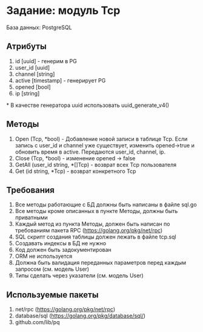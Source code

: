 Задание: модуль Tcp
=============================
База данных: PostgreSQL

Атрибуты
--------

 1. id [uuid] - генерим в PG
 2. user_id [uuid]
 3. channel [string]
 4. active [timestamp] - генерирует PG
 5. opened [bool]
 6. ip [string]

 \* В качестве генератора uuid использовать uuid_generate_v4()

Методы
------

 1. Open (Tcp, *bool) - Добавление новой записи в таблице Tcp. Если запись с user_id и channel уже существует, изменить opened->true и обновить время в active. Передаются user_id, channel, ip.
 2. Close (Tcp, *bool) - изменение opened -> false
 3. GetAll (user_id string, *[]Tcp) - возврат всех Tcp пользователя
 4. Get (id string, *Tcp) - возврат конкретного Tcp



Требования
----------

 1. Все методы работающие с БД должны быть написаны в файле sql.go
 2. Все методы кроме описанных в пункте Методы, должны быть приватными
 3. Каждый метод из пункта Методы, должен быть написан по требованиям пакета RPC (https://golang.org/pkg/net/rpc)
 4. SQL скрипт создания таблицы должен лежать в файле tcp.sql
 5. Создавать индексы в БД не нужно
 6. Код должен быть задокументирован
 7. ORM не используется
 8. Должна быть валидация переданных параметров перед каждым запросом (см. модель User)
 9. Типы сделать через указатели (см. модель User)


Используемые пакеты
-------------------

 1. net/rpc (https://golang.org/pkg/net/rpc)
 2. database/sql (https://golang.org/pkg/database/sql/)
 3. github.com/lib/pq
